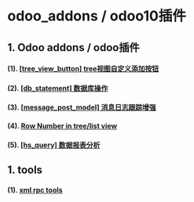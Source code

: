 # odoo_addons / odoo10插件

## 1. Odoo addons / odoo插件

#### (1). [[tree_view_button] tree视图自定义添加按钮](tree_view_button)

#### (2). [[db_statement] 数据库操作](db_statement)

#### (3). [[message_post_model] 消息日志跟踪增强](message_post_model)

#### (4). [Row Number in tree/list view](rowno_in_tree)

#### (5). [[hs_query] 数据报表分析 ](hs_query)


## 1. tools

#### (1). [xml rpc tools](odoo_xmlrpc)

